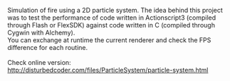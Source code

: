 Simulation of fire using a 2D particle system. The idea behind this project was to test the performance of code written in Actionscript3 (compiled through Flash or FlexSDK) against code written in C (compiled through Cygwin with Alchemy).<br>
You can exchange at runtime the current renderer and check the FPS difference for each routine.<br><br>
Check online version: http://disturbedcoder.com/files/ParticleSystem/particle-system.html
